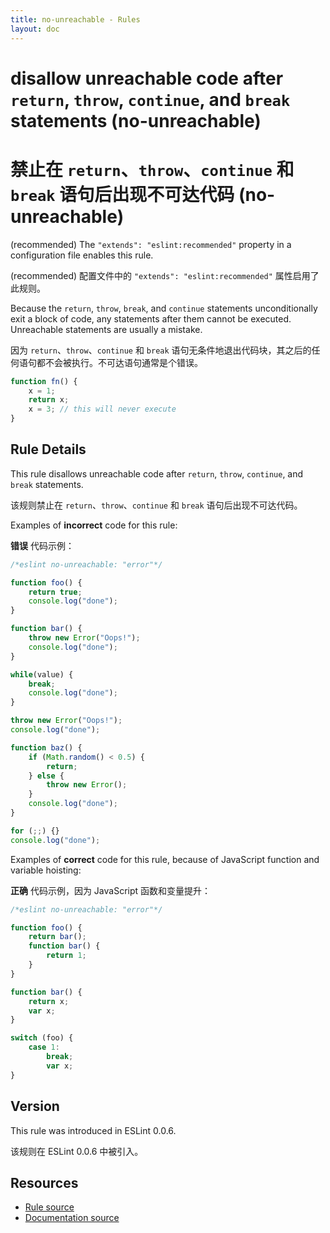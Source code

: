 ```yaml
---
title: no-unreachable - Rules
layout: doc
---
```

<!-- Note: No pull requests accepted for this file. See README.md in the root directory for details. -->

# disallow unreachable code after `return`, `throw`, `continue`, and `break` statements (no-unreachable)

# 禁止在 `return`、`throw`、`continue` 和 `break` 语句后出现不可达代码 (no-unreachable)

(recommended) The `"extends": "eslint:recommended"` property in a configuration file enables this rule.

(recommended) 配置文件中的 `"extends": "eslint:recommended"` 属性启用了此规则。

Because the `return`, `throw`, `break`, and `continue` statements unconditionally exit a block of code, any statements after them cannot be executed. Unreachable statements are usually a mistake.

因为 `return`、`throw`、`continue` 和 `break` 语句无条件地退出代码块，其之后的任何语句都不会被执行。不可达语句通常是个错误。

```js
function fn() {
    x = 1;
    return x;
    x = 3; // this will never execute
}
```

## Rule Details

This rule disallows unreachable code after `return`, `throw`, `continue`, and `break` statements.

该规则禁止在 `return`、`throw`、`continue` 和 `break` 语句后出现不可达代码。

Examples of **incorrect** code for this rule:

**错误** 代码示例：

```js
/*eslint no-unreachable: "error"*/

function foo() {
    return true;
    console.log("done");
}

function bar() {
    throw new Error("Oops!");
    console.log("done");
}

while(value) {
    break;
    console.log("done");
}

throw new Error("Oops!");
console.log("done");

function baz() {
    if (Math.random() < 0.5) {
        return;
    } else {
        throw new Error();
    }
    console.log("done");
}

for (;;) {}
console.log("done");
```

Examples of **correct** code for this rule, because of JavaScript function and variable hoisting:

**正确** 代码示例，因为 JavaScript 函数和变量提升：

```js
/*eslint no-unreachable: "error"*/

function foo() {
    return bar();
    function bar() {
        return 1;
    }
}

function bar() {
    return x;
    var x;
}

switch (foo) {
    case 1:
        break;
        var x;
}
```

## Version

This rule was introduced in ESLint 0.0.6.

该规则在 ESLint 0.0.6 中被引入。

## Resources

* [Rule source](https://github.com/eslint/eslint/tree/master/lib/rules/no-unreachable.js)
* [Documentation source](https://github.com/eslint/eslint/tree/master/docs/rules/no-unreachable.md)
